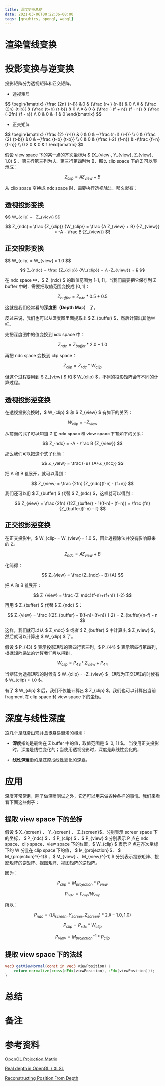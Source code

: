 ```yaml
---
title: 深度变换总结
date: 2021-03-06T00:22:36+08:00
tags: [graphics, opengl, webgl]
---
```


# 渲染管线变换


# 投影变换与逆变换

投影矩阵分为透视矩阵和正交矩阵。

- 透视矩阵

<div>
$$
\begin{bmatrix}
{\frac {2n} {r-l}} & 0 & {\frac {r+l} {r-l}} & 0 \\
0 & {\frac {2n} {t-b}} & {\frac {t+b} {t-b}} & 0 \\
0 & 0 & {\frac {-(f + n)} {f - n}} & {\frac {-2fn} {f - n}} \\
0 & 0 & -1 & 0
\end{bmatrix}
$$
</div>

- 正交矩阵

<div>
$$
\begin{bmatrix}
{\frac {2} {r-l}} & 0 & 0 & -{\frac {r+l} {r-l}} \\
0 & {\frac {2} {t-b}} & 0 & -{\frac {t+b} {t-b}} \\
0 & 0 & {\frac {-2} {f-n}} & -{\frac {f+n} {f-n}} \\
0 & 0 & 0 & 1
\end{bmatrix}
$$
</div>

<div>

假设 view space 下的某一点的齐次坐标为 $ (X_{view}, Y_{view}, Z_{view}, 1.0) $ ，第三行第三列为 A，第三行第四列为 B，那么 clip space 下的 Z 可以表示成：

$$
Z_{clip} = A Z_{view} + B
$$

从 clip space 变换成 ndc space 时，需要执行透视除法，那么就有：
</div>

## 透视投影变换

<div>
$$
W_{clip} = -Z_{view}
$$

$$
Z_{ndc} = \frac {Z_{clip}}  {W_{clip}} = \frac {A Z_{view} + B} {-Z_{view}} = -A - \frac B {Z_{view}}
$$
</div>

## 正交投影变换

<div>
$$
W_{clip} = W_{view} = 1.0
$$

$$
Z_{ndc} = \frac {Z_{clip}} {W_{clip}} = A {Z_{view}} + B
$$
</div>


<div>
在 ndc space 中，$ Z_{ndc} $ 的取值范围为 [-1, 1]。当我们需要把它保存到 Z buffer 中时，需要把取值范围变换成 [0, 1]：

$$
Z_{buffer} = Z_{ndc} * 0.5 + 0.5
$$

</div>

这就是我们经常看的**深度图（Depth Map）** 了。


反过来说，我们也可以从深度图里面提取出 $ Z_{buffer} $，然后计算出其他坐标。

<div>

先把深度图中的值变换到 ndc space 中：

$$
Z_{ndc} = Z_{buffer} * 2.0 - 1.0
$$

再把 ndc space 变换到 clip space：

$$
Z_{clip} = Z_{ndc} * W_{clip}
$$

但这个过程要用到 $ Z_{view} $ 和 $ W_{clip} $，不同的投影矩阵会有不同的计算过程。

</div>

## 透视投影逆变换

<div>

在透视投影变换时，$ W_{clip} $ 和 $ Z_{view} $ 有如下的关系：

$$
W_{clip} = -Z_{view}
$$

从前面的式子可以知道 Z 在 ndc space 和 view space 下有如下的关系：

$$
Z_{ndc} = -A - \frac B {Z_{view}}
$$

那么我们可以把这个式子化简：

$$
Z_{view} = \frac {-B} {A+Z_{ndc}}
$$

把 A 和 B 都展开，就可以得到：

$$
Z_{view} = \frac {2fn} {Z_{ndc}(f-n) - (f+n)}
$$

我们还可以用 $ Z_{buffer} $ 代替 $ Z_{ndc} $，这样就可以得到：


$$
Z_{view} = \frac {2fn} {(2Z_{buffer} - 1)(f-n) - (f+n)} = \frac {fn} {Z_{buffer}(f-n) - f}
$$

</div>

## 正交投影逆变换

<div>
在正交投影中，$ W_{clip} = W_{view} = 1.0 $，因此透视除法并没有影响原来的 Z。


$$
Z_{ndc} = A Z_{view} + B
$$

化简得：

$$
Z_{view} = \frac {Z_{ndc} - B} {A}
$$

把 A 和 B 都展开：

$$
Z_{view} = \frac {Z_{ndc}(f-n)+(f+n)} {-2}
$$

再用 $ Z_{buffer} $ 代替 $ Z_{ndc} $：

$$
Z_{view} = \frac {(2Z_{buffer} - 1)(f-n)+(f+n)} {-2} = Z_{buffer}(n-f) - n
$$

</div>


<div>

这样，我们就可以从 $ Z_{ndc} $ 或者 $ Z_{buffer} $ 中计算出 $ Z_{view} $，然后就可以计算出 $ W_{clip} $ 了。

假设 $ P_{43} $ 表示投影矩阵的第四行第三列，$ P_{44} $ 表示第四行第四列，根据矩阵乘法的计算我们可以得到：

$$
W_{clip} = P_{43} * Z_{view} + P_{44}
$$

当矩阵为透视矩阵的时候有 $ W_{clip} = -Z_{view} $；矩阵为正交矩阵的时候有 $ W_{clip} = 1.0 $。

有了 $ W_{clip} $ 后，我们不仅能计算出 $ Z_{clip} $，我们也可以计算出当前 fragment 在 clip space 和 view space 下的坐标。

</div>


# 深度与线性深度

这几个是经常出现并且很容易混淆的概念：

- **深度**指的是最终在 Z buffer 中的值，取值范围是 $ [0, 1] $。 当使用正交投影时，深度是线性变化的；当使用透视投影时，深度是非线性变化的。

- **线性深度**指的是还原成线性变化的深度。


# 应用

深度非常常用，除了做深度测试之外，它还可以用来做各种各样的事情。我们来看看下面这些例子：

## 提取 view space 下的坐标

<div>

假设 $ X_{screen} $、$ Y_{screen} $、$ Z_{screen}$、分别表示 screen space 下的坐标， $ P_{ndc} $ 、$ P_{clip} $ 、$ P_{view} $ 分别表示 P 点在 ndc space、clip space、view space 下的位置，$ W_{clip} $ 表示 P 点在齐次坐标下的 W 分量在 clip space 下的值， $ M_{projection} $、 $ M_{projection}^{-1}$ 、$ M_{view} $、$ M_{view}^{-1} $ 分别表示投影矩阵、投影矩阵的逆矩阵、视图矩阵、视图矩阵的逆矩阵。

</div>

<div>
因为：

$$
P_{clip} = M_{projection} * P_{view}
$$

$$
P_{ndc} = P_{clip} / W_{clip}
$$

所以：

$$
P_{ndc} = ((X_{screen}, Y_{screen}, Z_{screen}) * 2.0 - 1.0, 1.0)
$$

$$
P_{clip} = P_{ndc} * W_{clip}
$$

$$
P_{view} = M_{projection}^{-1} * P_{clip}
$$
</div>

## 提取 view space 下的法线

```glsl
vec3 getViewNormal(const in vec3 viewPosition) {
    return normalize(cross(dFdx(viewPosition), dFdx(viewPosition)));
}
```

# 总结



# 备注


# 参考资料

[OpenGL Projection Matrix](http://www.songho.ca/opengl/gl_projectionmatrix.html)

[Real depth in OpenGL / GLSL](http://web.archive.org/web/20130416194336/http://olivers.posterous.com/linear-depth-in-glsl-for-real)

[Reconstructing Position From Depth](https://therealmjp.github.io/posts/reconstructing-position-from-depth/)
